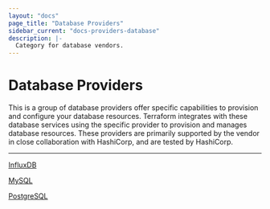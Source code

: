 ```yaml
---
layout: "docs"
page_title: "Database Providers"
sidebar_current: "docs-providers-database"
description: |-
  Category for database vendors.
---
```


# Database Providers

This is a group of database providers offer specific capabilities to provision
and configure your database resources. Terraform integrates with these
database services using the specific provider to provision and manages database
resources. These providers are primarily supported by the vendor in close
collaboration with HashiCorp, and are tested by HashiCorp.

---


[InfluxDB](/docs/providers/influxdb/index.html)

[MySQL](/docs/providers/mysql/index.html)

[PostgreSQL](/docs/providers/postgresql/index.html)
